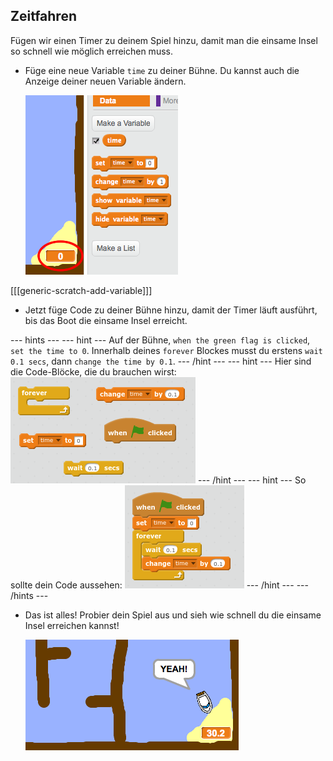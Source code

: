 ## Zeitfahren

Fügen wir einen Timer zu deinem Spiel hinzu, damit man die einsame Insel so schnell wie möglich erreichen muss.

+ Füge eine neue Variable `time` zu deiner Bühne. Du kannst auch die Anzeige deiner neuen Variable ändern.
    
    ![screenshot](images/boat-variable.png)

[[[generic-scratch-add-variable]]]

+ Jetzt füge Code zu deiner Bühne hinzu, damit der Timer läuft ausführt, bis das Boot die einsame Insel erreicht.

\--- hints \--- \--- hint \--- Auf der Bühne, `when the green flag is clicked`, `set the time to 0`. Innerhalb deines `forever` Blockes musst du erstens `wait 0.1 secs`, dann `change the time by 0.1`. \--- /hint \--- \--- hint \--- Hier sind die Code-Blöcke, die du brauchen wirst: ![screenshot](images/boat-time-blocks.png) \--- /hint \--- \--- hint \--- So sollte dein Code aussehen: ![screenshot](images/boat-time-code.png) \--- /hint \--- \--- /hints \---

+ Das ist alles! Probier dein Spiel aus und sieh wie schnell du die einsame Insel erreichen kannst!
    
    ![screenshot](images/boat-variable-test.png)